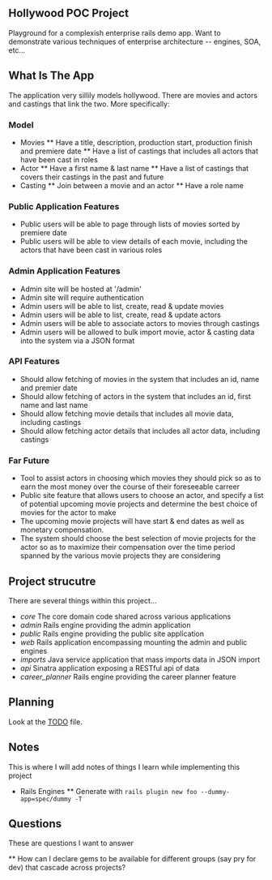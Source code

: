 ## Hollywood POC Project

Playground for a complexish enterprise rails demo app.  Want to demonstrate
various techniques of enterprise architecture -- engines, SOA, etc...

## What Is The App
The application very sillily models hollywood.  There are movies and actors
and castings that link the two.  More specifically:

### Model
* Movies
** Have a title, description, production start, production finish and premiere
date
** Have a list of castings that includes all actors that have been cast in roles
* Actor
** Have a first name & last name
** Have a list of castings that covers their castings in the past and future
* Casting
** Join between a movie and an actor
** Have a role name

### Public Application Features
* Public users will be able to page through lists of movies sorted by premiere
date
* Public users will be able to view details of each movie, including the actors
that have been cast in various roles

### Admin Application Features
* Admin site will be hosted at '/admin'
* Admin site will require authentication
* Admin users will be able to list, create, read & update movies
* Admin users will be able to list, create, read & update actors
* Admin users will be able to associate actors to movies through castings
* Admin users will be allowed to bulk import movie, actor & casting data into
the system via a JSON format

### API Features
* Should allow fetching of movies in the system that includes an id, name and
premier date
* Should allow fetching of actors in the system that includes an id, first name
and last name
* Should allow fetching movie details that includes all movie data, including
castings
* Should allow fetching actor details that includes all actor data, including
castings

### Far Future
* Tool to assist actors in choosing which movies they should pick so as to
earn the most money over the course of their foreseeable carreer
* Public site feature that allows users to choose an actor, and specify a list
of potential upcoming movie projects and determine the best choice of movies
for the actor to make
* The upcoming movie projects will have start & end dates as well as monetary
compensation.
* The system should choose the best selection of movie projects for the actor
so as to maximize their compensation over the time period spanned by the
various movie projects they are considering


## Project strucutre
There are several things within this project...

* *core* The core domain code shared across various applications
* *admin* Rails engine providing the admin application
* *public* Rails engine providing the public site application
* *web* Rails application encompassing mounting the admin and public engines
* *imports* Java service application that mass imports data in JSON import
* *api* Sinatra application exposing a RESTful api of data
* *career_planner* Rails engine providing the career planner feature

## Planning
Look at the [TODO](TODO) file.

## Notes
This is where I will add notes of things I learn while implementing this project

* Rails Engines
** Generate with ```rails plugin new foo --dummy-app=spec/dummy -T```

## Questions
These are questions I want to answer

** How can I declare gems to be available for different groups (say pry for dev)
that cascade across projects?

